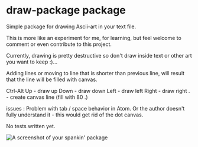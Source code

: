# draw-package package

Simple package for drawing Ascii-art in your text file.

This is more like an experiment for me, for learning, but feel welcome to comment
or even contribute to this project.

Currently, drawing is pretty destructive so don't draw inside text
or other art you want to keep :)...

Adding lines or moving to line that is shorter than previous line, will result
that the line will be filled with canvas.

Ctrl-Alt    Up	- draw up
			Down  - draw down
			Left  - draw left
			Right - draw right
			.     - create canvas line (fill with 80 .)

issues : Problem with tab / space behavior in Atom. Or the author doesn't fully
understand it - this would get rid of the dot canvas.

No tests written yet.


![A screenshot of your spankin' package](https://f.cloud.github.com/assets/69169/2290250/c35d867a-a017-11e3-86be-cd7c5bf3ff9b.gif)
